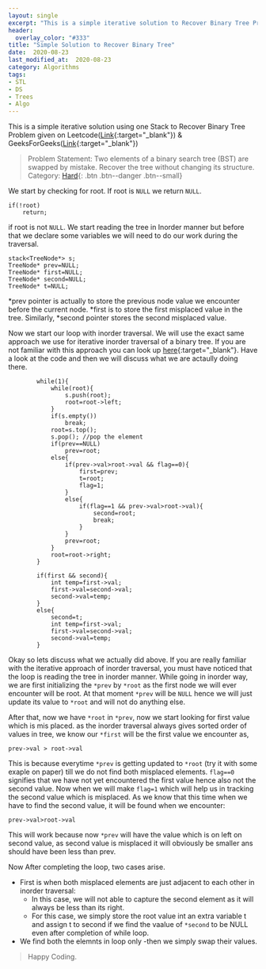 ```yaml
---
layout: single
excerpt: "This is a simple iterative solution to Recover Binary Tree Problem given on Leetcode and GeeksForGeeks"
header:
  overlay_color: "#333"
title: "Simple Solution to Recover Binary Tree"
date:  2020-08-23
last_modified_at:  2020-08-23
category: Algorithms
tags:
- STL 
- DS
- Trees
- Algo
---
```


This is a simple iterative solution using one Stack to Recover Binary Tree Problem given on Leetcode([Link](https://leetcode.com/problems/recover-binary-search-tree/){:target="_blank"}) & GeeksForGeeks([Link](https://www.geeksforgeeks.org/fix-two-swapped-nodes-of-bst/){:target="_blank"})

> Problem Statement: Two elements of a binary search tree (BST) are swapped by mistake. Recover the tree without changing its structure. Category: [Hard](#link){: .btn .btn--danger .btn--small}

We start by checking for root. If root is <code>NULL</code> we return <code>NULL</code>.

```
if(!root)
    return;

```

if root is not <code>NULL</code>. We start reading the tree in Inorder manner but before that we declare some variables we will need to do our work during the traversal.
```
stack<TreeNode*> s;
TreeNode* prev=NULL;
TreeNode* first=NULL;
TreeNode* second=NULL;
TreeNode* t=NULL;
```
\*prev pointer is actually to store the previous node value we encounter before the current node. \*first is to store the first misplaced value in the tree. Similarly, \*second pointer stores the second misplaced value. 

Now we start our loop with inorder traversal. We will use the exact same approach we use for iterative inorder traversal of a binary tree. If you are not familiar with this approach you can look up [here](#link){:target="_blank"}. Have a look at the code and then we will discuss what we are actaully doing there.
```
        while(1){
            while(root){
                s.push(root);
                root=root->left;
            }
            if(s.empty())
                break;
            root=s.top();
            s.pop(); //pop the element
            if(prev==NULL)
                prev=root;
            else{
                if(prev->val>root->val && flag==0){
                    first=prev;
                    t=root;
                    flag=1;
                }
                else{ 
                    if(flag==1 && prev->val>root->val){
                        second=root;
                        break;
                    }
                }
                prev=root;
            }
            root=root->right;
        }

        if(first && second){
            int temp=first->val;
            first->val=second->val;
            second->val=temp;
        }
        else{
            second=t;
            int temp=first->val;
            first->val=second->val;
            second->val=temp;
        }
```

Okay so lets discuss what we actually did above. If you are really familiar with the iterative approach of inorder traversal, you must have noticed that the loop is reading the tree in inorder manner. While going in inorder way, we are first initializing the <code>*prev</code> by <code>*root</code> as the first node we will ever encounter will be root. At that moment <code>*prev</code> will be <code>NULL</code> hence we will just update its value to <code>*root</code> and will not do anything else.

After that, now we have <code>*root</code> in <code>*prev</code>, now we start looking for first value which is mis placed. as the inorder traversal always gives sorted order of values in tree, we know our <code>*first</code> will be the first value we encounter as,
```
prev->val > root->val
``` 
This is because everytime <code>*prev</code> is getting updated to <code>*root</code> (try it with some exaple on paper) till we do not find both misplaced elements.  <code>flag==0</code> signifies that we have not yet encountered the first value hence also not the second value. Now when we will make <code>flag=1</code> which will help us in tracking the second value which is misplaced. As we know that this time when we have to find the second value, it will be found when we encounter:
```
prev->val>root->val
```
This will work because now <code>*prev</code> will have the value which is on left on second value, as second value is misplaced it will obviously be smaller ans should have been less than prev. 


Now After completing the loop, two cases arise.

- First is when both misplaced elements are just adjacent to each other in inorder traversal:
	- In this case, we will not able to capture the second element as it will always be less than its right.
	- For this case, we simply store the root value int an extra variable t and assign t to second if we find the vaalue of <code>*second</code> to be NULL even after completion of while loop. 
- We find both the elemnts in loop only
	-then we simply swap their values.

> Happy Coding.